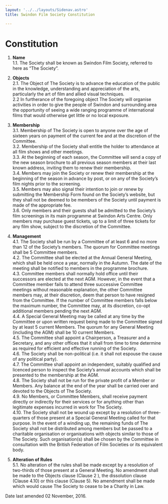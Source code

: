 ```yaml
---
layout: '../../layouts/Sidenav.astro'
title: Swindon Film Society Constitution

---
```


# Constitution

1. __Name__  
1.1. The Society shall be known as Swindon Film Society, referred to here as “The Society”.

2. __Objects__  
2.1. The Object of The Society is to advance the education of the public in the knowledge, understanding and appreciation of the arts, particularly the art of film and allied visual techniques.  
2.2 In furtherance of the foregoing object The Society will organise activities in order to give the people of Swindon and surrounding area the opportunity of seeing a wide ranging programme of international films that would otherwise get little or no local exposure.

3. __Membership__  
3.1. Membership of The Society is open to anyone over the age of sixteen years on payment of the current fee and at the discretion of the Committee.  
3.2. Membership of the Society shall entitle the holder to attendance at all film shows and other meetings.   
3.3. At the beginning of each season, the Committee will send a copy of the new season brochure to all previous season members at their last known address, inviting them to renew their membership.  
3.4. Members may join the Society or renew their membership at the beginning of the season in advance by post, or on any of the Society’s film nights prior to the screening.  
3.5. Members may also signal their intention to join or renew by submitting the Membership Form found on the Society’s website, but they shall not be deemed to be members of the Society until payment is made of the appropriate fee.  
3.6. Only members and their guests shall be admitted to the Society’s film screenings in its main programme at Swindon Arts Centre. Only members may purchase guest tickets, up to a limit of three tickets for any film show, subject to the discretion of the Committee. 
 
4. __Management__  
4.1. The Society shall be run by a Committee of at least 6 and no more than 12 of the Society’s members. The quorum for Committee meetings shall be 5 Committee members.  
4.2. The Committee shall be elected at the Annual General Meeting, which shall be held once a year, normally in the Autumn. The date of the meeting shall be notified to members in the programme brochure.  
4.3. Committee members shall normally hold office until their successors are elected at the next AGM. However, in the event that a Committee member fails to attend three successive Committee meetings without reasonable explanation, the other Committee members may, at their discretion, deem that person to have resigned from the Committee. If the number of Committee members falls below the maximum number, the Committee may, at its discretion, co-opt additional members pending the next AGM.  
4.4. A Special General Meeting may be called at any time by the Committee or upon written request being made to the Committee signed by at least 5 current Members. The quorum for any General Meeting (including the AGM) shall be 10 current Members.  
4.5. The Committee shall appoint a Chairperson, a Treasurer and a Secretary, and any other offices that it shall from time to time determine as required for efficient and effective running of the Society.  
4.6. The Society shall be non-political (i.e. it shall not espouse the cause of any political party).  
4.7. The Committee shall appoint an independent, suitably qualified and licenced person to inspect the Society’s annual accounts which shall be presented to the membership at the AGM.  
4.8. The Society shall not be run for the private profit of a Member or Members. Any balance at the end of the year shall be carried over and devoted to the Objects of The Society.  
4.9. No Members, or Committee Members, shall receive payment directly or indirectly for their services or for anything other than legitimate expenses incurred in work for The Society.  
4.10. The Society shall not be wound up except by a resolution of three-quarters of those present at a Special General Meeting called for that purpose. In the event of a winding up, the remaining funds of The Society shall not be distributed among members but be passed to a charitable organisation or organisations with objects similar to those of The Society. Such organisation(s) shall be chosen by the Committee in consultation with the British Federation of Film Societies or its equivalent body.

5. __Alteration of Rules__  
5.1. No alteration of the rules shall be made except by a resolution of two-thirds of those present at a General Meeting. No amendment shall be made to the Objects clause (Clause 2 ), the dissolution clause (Clause 4.10) or this clause (Clause 5). No amendment shall be made which would cause The Society to cease to be a Charity in Law.

Date last amended 02 November, 2016.